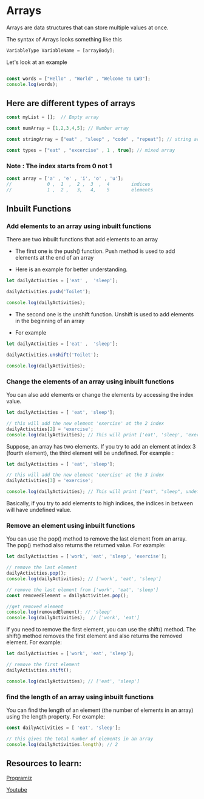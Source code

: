 # Arrays

Arrays are data structures that can store multiple values at once.

The syntax of Arrays looks something like this

```javascript
VariableType VariableName = [arrayBody];
```

Let's look at an example
```javascript

const words = ["Hello" , "World" , "Welcome to LW3"];
console.log(words);
```
## Here are different types of arrays
```javascript
const myList = [];  // Empty array

const numArray = [1,2,3,4,5]; // Number array

const stringArray = ["eat" , "sleep" , "code" , "repeat"]; // string array

const types = ["eat" , "excercise" , 1 , true]; // mixed array
```

### Note : The index starts from 0 not 1
```javascript
const array = ['a' , 'e' , 'i', 'o' , 'u'];
//             0 ,  1  ,  2 ,  3  ,  4        indices
//             1 ,  2 ,   3,   4,    5        elements
```

## Inbuilt Functions

### Add elements to an array using inbuilt functions
There are two inbuilt functions that add elements to an array
- The first one is the push() function.
Push method is used to add elements at the end of an array

- Here is an example for better understanding.
```javascript
let dailyActivities = ['eat' ,  'sleep'];

dailyActivities.push('Toilet'); 

console.log(dailyActivities);
```

- The second one is the unshift function.
Unshift is used to add elements in the beginning of an array

- For example
```javascript
let dailyActivities = ['eat' ,  'sleep'];

dailyActivities.unshift('Toilet');

console.log(dailyActivities);
```


### Change the elements of an array using inbuilt functions

 You can also add elements or change the elements by accessing the index value.

```javascript
let dailyActivities = [ 'eat', 'sleep'];

// this will add the new element 'exercise' at the 2 index
dailyActivities[2] = 'exercise';
console.log(dailyActivities); // This will print ['eat', 'sleep', 'exercise']
```

Suppose, an array has two elements. If you try to add an element at index 3 (fourth element), the third element will be undefined. 
For example :

```javascript
let dailyActivities = [ 'eat', 'sleep'];

// this will add the new element 'exercise' at the 3 index
dailyActivities[3] = 'exercise';

console.log(dailyActivities); // This will print ["eat", "sleep", undefined, "exercise"]
```

Basically, if you try to add elements to high indices, the indices in between will have undefined value.

### Remove an element using inbuilt functions

You can use the pop() method to remove the last element from an array. The pop() method also returns the returned value. 
For example:

```javascript
let dailyActivities = ['work', 'eat', 'sleep', 'exercise'];

// remove the last element
dailyActivities.pop();
console.log(dailyActivities); // ['work', 'eat', 'sleep']

// remove the last element from ['work', 'eat', 'sleep']
const removedElement = dailyActivities.pop();

//get removed element
console.log(removedElement); // 'sleep'
console.log(dailyActivities);  // ['work', 'eat']
```

If you need to remove the first element, you can use the shift() method. The shift() method removes the first element and also returns the removed element.
For example:

```javascript
let dailyActivities = ['work', 'eat', 'sleep'];

// remove the first element
dailyActivities.shift();

console.log(dailyActivities); // ['eat', 'sleep']
```

### find the length of an array using inbuilt functions

You can find the length of an element (the number of elements in an array) using the length property.
For example:
```javascript
const dailyActivities = [ 'eat', 'sleep'];

// this gives the total number of elements in an array
console.log(dailyActivities.length); // 2
```


## Resources to learn:

[Programiz](https://www.programiz.com/javascript/array)

[Youtube](https://youtu.be/oigfaZ5ApsM)
